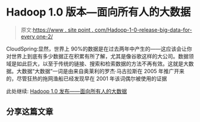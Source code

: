 # Hadoop 1.0 版本—面向所有人的大数据

> 原文:[https://www . site point . com/Hadoop-1-0-release-big-data-for-every one-2/](https://www.sitepoint.com/hadoop-1-0-release-big-data-for-everyone-2/)

CloudSpring:显然，世界上 90%的数据是在过去两年中产生的——这应该会让你对世界上到底有多少数据正在积累有所了解，尤其是像谷歌这样的大公司。数据领域是如此巨大，以至于传统的链接、搜索和检索数据的方法不再有效。这就是大数据。大数据“大数据”一词是由来自奥莱利的罗杰·马古拉斯在 2005 年推广开来的，尽管狂热的拖网渔船已经发现早在 2001 年该词偶尔被使用的证据

此处继续:
[Hadoop 1.0 发布——面向所有人的大数据](http://feedproxy.google.com/~r/cloudspring/~3/D3jYc9o0qY0/ "Hadoop 1.0 Release – Big Data for everyone")

## 分享这篇文章
